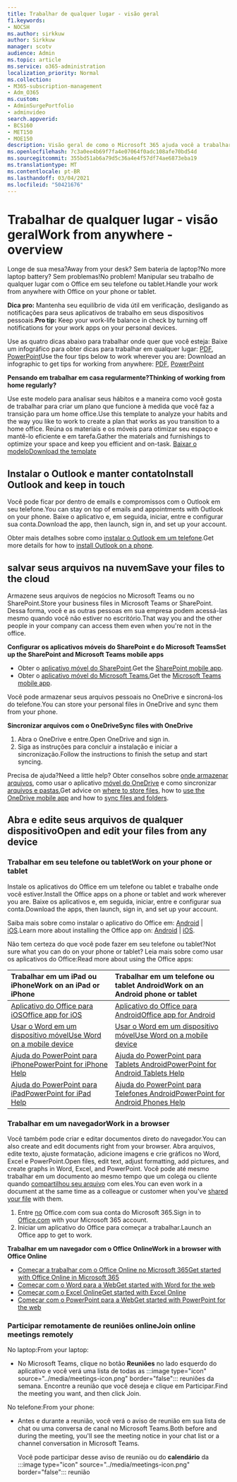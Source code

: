 ```yaml
---
title: Trabalhar de qualquer lugar - visão geral
f1.keywords:
- NOCSH
ms.author: sirkkuw
author: Sirkkuw
manager: scotv
audience: Admin
ms.topic: article
ms.service: o365-administration
localization_priority: Normal
ms.collection:
- M365-subscription-management
- Adm_O365
ms.custom:
- AdminSurgePortfolio
- adminvideo
search.appverid:
- BCS160
- MET150
- MOE150
description: Visão geral de como o Microsoft 365 ajuda você a trabalhar em qualquer lugar.
ms.openlocfilehash: 7c3a0ee4b69f7fa4e07064f0adc108afe70bd54d
ms.sourcegitcommit: 355bd51ab6a79d5c36a4e4f57df74ae6873eba19
ms.translationtype: MT
ms.contentlocale: pt-BR
ms.lasthandoff: 03/04/2021
ms.locfileid: "50421676"
---
```

# <a name="work-from-anywhere---overview"></a><span data-ttu-id="1f241-103">Trabalhar de qualquer lugar - visão geral</span><span class="sxs-lookup"><span data-stu-id="1f241-103">Work from anywhere - overview</span></span>

<span data-ttu-id="1f241-104">Longe de sua mesa?</span><span class="sxs-lookup"><span data-stu-id="1f241-104">Away from your desk?</span></span> <span data-ttu-id="1f241-105">Sem bateria de laptop?</span><span class="sxs-lookup"><span data-stu-id="1f241-105">No more laptop battery?</span></span> <span data-ttu-id="1f241-106">Sem problemas!</span><span class="sxs-lookup"><span data-stu-id="1f241-106">No problem!</span></span> <span data-ttu-id="1f241-107">Manipular seu trabalho de qualquer lugar com o Office em seu telefone ou tablet.</span><span class="sxs-lookup"><span data-stu-id="1f241-107">Handle your work from anywhere with Office on your phone or tablet.</span></span>

<span data-ttu-id="1f241-108">**Dica pro:** Mantenha seu equilíbrio de vida útil em verificação, desligando as notificações para seus aplicativos de trabalho em seus dispositivos pessoais.</span><span class="sxs-lookup"><span data-stu-id="1f241-108">**Pro tip:** Keep your work-life balance in check by turning off notifications for your work apps on your personal devices.</span></span>

<span data-ttu-id="1f241-109">Use as quatro dicas abaixo para trabalhar onde quer que você esteja: Baixe um infográfico para obter dicas para trabalhar em qualquer lugar: [PDF](https://go.microsoft.com/fwlink/?linkid=2079451), [PowerPoint](https://go.microsoft.com/fwlink/?linkid=2079455)</span><span class="sxs-lookup"><span data-stu-id="1f241-109">Use the four tips below to work wherever you are: Download an infographic to get tips for working from anywhere: [PDF](https://go.microsoft.com/fwlink/?linkid=2079451), [PowerPoint](https://go.microsoft.com/fwlink/?linkid=2079455)</span></span>

<span data-ttu-id="1f241-110">**Pensando em trabalhar em casa regularmente?**</span><span class="sxs-lookup"><span data-stu-id="1f241-110">**Thinking of working from home regularly?**</span></span>

<span data-ttu-id="1f241-111">Use este modelo para analisar seus hábitos e a maneira como você gosta de trabalhar para criar um plano que funcione à medida que você faz a transição para um home office.</span><span class="sxs-lookup"><span data-stu-id="1f241-111">Use this template to analyze your habits and the way you like to work to create a plan that works as you transition to a home office.</span></span> <span data-ttu-id="1f241-112">Reúna os materiais e os móveis para otimizar seu espaço e mantê-lo eficiente e em tarefa.</span><span class="sxs-lookup"><span data-stu-id="1f241-112">Gather the materials and furnishings to optimize your space and keep you efficient and on-task.</span></span> [<span data-ttu-id="1f241-113">Baixar o modelo</span><span class="sxs-lookup"><span data-stu-id="1f241-113">Download the template</span></span>](https://templates.office.com/EN-US/work-from-home-checklist-TM77989015)

## <a name="install-outlook-and-keep-in-touch"></a><span data-ttu-id="1f241-114">Instalar o Outlook e manter contato</span><span class="sxs-lookup"><span data-stu-id="1f241-114">Install Outlook and keep in touch</span></span>

<span data-ttu-id="1f241-115">Você pode ficar por dentro de emails e compromissos com o Outlook em seu telefone.</span><span class="sxs-lookup"><span data-stu-id="1f241-115">You can stay on top of emails and appointments with Outlook on your phone.</span></span> <span data-ttu-id="1f241-116">Baixe o aplicativo e, em seguida, iniciar, entre e configurar sua conta.</span><span class="sxs-lookup"><span data-stu-id="1f241-116">Download the app, then launch, sign in, and set up your account.</span></span>

<span data-ttu-id="1f241-117">Obter mais detalhes sobre como [instalar o Outlook em um telefone](https://support.microsoft.com/office/647909af-560f-4977-ae45-3b45ad9e8236).</span><span class="sxs-lookup"><span data-stu-id="1f241-117">Get more details for how to [install Outlook on a phone](https://support.microsoft.com/office/647909af-560f-4977-ae45-3b45ad9e8236).</span></span>

## <a name="save-your-files-to-the-cloud"></a><span data-ttu-id="1f241-118">salvar seus arquivos na nuvem</span><span class="sxs-lookup"><span data-stu-id="1f241-118">Save your files to the cloud</span></span>

<span data-ttu-id="1f241-119">Armazene seus arquivos de negócios no Microsoft Teams ou no SharePoint.</span><span class="sxs-lookup"><span data-stu-id="1f241-119">Store your business files in Microsoft Teams or SharePoint.</span></span> <span data-ttu-id="1f241-120">Dessa forma, você e as outras pessoas em sua empresa podem acessá-las mesmo quando você não estiver no escritório.</span><span class="sxs-lookup"><span data-stu-id="1f241-120">That way you and the other people in your company can access them even when you're not in the office.</span></span>

<span data-ttu-id="1f241-121">**Configurar os aplicativos móveis do SharePoint e do Microsoft Teams**</span><span class="sxs-lookup"><span data-stu-id="1f241-121">**Set up the SharePoint and Microsoft Teams mobile apps**</span></span>

- <span data-ttu-id="1f241-122">Obter o [aplicativo móvel do SharePoint](https://support.microsoft.com/office/539608ac-4725-455e-aea0-9ca1f769849f).</span><span class="sxs-lookup"><span data-stu-id="1f241-122">Get the [SharePoint mobile app](https://support.microsoft.com/office/539608ac-4725-455e-aea0-9ca1f769849f).</span></span>
- <span data-ttu-id="1f241-123">Obter o [aplicativo móvel do Microsoft Teams.](https://support.microsoft.com/office/set-up-your-teams-mobile-apps-1ba8dce3-1122-47f4-8db6-00a4f93117e8)</span><span class="sxs-lookup"><span data-stu-id="1f241-123">Get the [Microsoft Teams mobile app](https://support.microsoft.com/office/set-up-your-teams-mobile-apps-1ba8dce3-1122-47f4-8db6-00a4f93117e8).</span></span>

<span data-ttu-id="1f241-124">Você pode armazenar seus arquivos pessoais no OneDrive e sincroná-los do telefone.</span><span class="sxs-lookup"><span data-stu-id="1f241-124">You can store your personal files in OneDrive and sync them from your phone.</span></span>

<span data-ttu-id="1f241-125">**Sincronizar arquivos com o OneDrive**</span><span class="sxs-lookup"><span data-stu-id="1f241-125">**Sync files with OneDrive**</span></span>

1. <span data-ttu-id="1f241-126">Abra o OneDrive e entre.</span><span class="sxs-lookup"><span data-stu-id="1f241-126">Open OneDrive and sign in.</span></span>
1. <span data-ttu-id="1f241-127">Siga as instruções para concluir a instalação e iniciar a sincronização.</span><span class="sxs-lookup"><span data-stu-id="1f241-127">Follow the instructions to finish the setup and start syncing.</span></span>

<span data-ttu-id="1f241-128">Precisa de ajuda?</span><span class="sxs-lookup"><span data-stu-id="1f241-128">Need a little help?</span></span> <span data-ttu-id="1f241-129">Obter conselhos sobre [onde armazenar arquivos](https://support.microsoft.com/office/c7c20284-bc94-47f4-9728-d28e9daf0790), como usar o aplicativo [móvel do OneDrive](https://support.microsoft.com/office/448d4051-3a43-4d2e-b1d8-de0aa03c069e) e como sincronizar [arquivos e pastas.](https://support.microsoft.com/office/d9262485-9bf8-4ceb-bac2-e83f68cb6a97)</span><span class="sxs-lookup"><span data-stu-id="1f241-129">Get advice on [where to store files](https://support.microsoft.com/office/c7c20284-bc94-47f4-9728-d28e9daf0790), how to [use the OneDrive mobile app](https://support.microsoft.com/office/448d4051-3a43-4d2e-b1d8-de0aa03c069e) and how to [sync files and folders](https://support.microsoft.com/office/d9262485-9bf8-4ceb-bac2-e83f68cb6a97).</span></span>

## <a name="open-and-edit-your-files-from-any-device"></a><span data-ttu-id="1f241-130">Abra e edite seus arquivos de qualquer dispositivo</span><span class="sxs-lookup"><span data-stu-id="1f241-130">Open and edit your files from any device</span></span>

### <a name="work-on-your-phone-or-tablet"></a><span data-ttu-id="1f241-131">Trabalhar em seu telefone ou tablet</span><span class="sxs-lookup"><span data-stu-id="1f241-131">Work on your phone or tablet</span></span>

<span data-ttu-id="1f241-132">Instale os aplicativos do Office em um telefone ou tablet e trabalhe onde você estiver.</span><span class="sxs-lookup"><span data-stu-id="1f241-132">Install the Office apps on a phone or tablet and work wherever you are.</span></span> <span data-ttu-id="1f241-133">Baixe os aplicativos e, em seguida, iniciar, entre e configurar sua conta.</span><span class="sxs-lookup"><span data-stu-id="1f241-133">Download the apps, then launch, sign in, and set up your account.</span></span>

<span data-ttu-id="1f241-134">Saiba mais sobre como instalar o aplicativo do Office em: [Android](https://support.microsoft.com/office/647909af-560f-4977-ae45-3b45ad9e8236)  |  [iOS](https://support.microsoft.com/office/d1ad9f23-0fa3-4cf1-bf26-ff35336fd343).</span><span class="sxs-lookup"><span data-stu-id="1f241-134">Learn more about installing the Office app on: [Android](https://support.microsoft.com/office/647909af-560f-4977-ae45-3b45ad9e8236) | [iOS](https://support.microsoft.com/office/d1ad9f23-0fa3-4cf1-bf26-ff35336fd343).</span></span>

<span data-ttu-id="1f241-135">Não tem certeza do que você pode fazer em seu telefone ou tablet?</span><span class="sxs-lookup"><span data-stu-id="1f241-135">Not sure what you can do on your phone or tablet?</span></span> <span data-ttu-id="1f241-136">Leia mais sobre como usar os aplicativos do Office:</span><span class="sxs-lookup"><span data-stu-id="1f241-136">Read more about using the Office apps:</span></span>

| <span data-ttu-id="1f241-137">Trabalhar em um iPad ou iPhone</span><span class="sxs-lookup"><span data-stu-id="1f241-137">Work on an iPad or iPhone</span></span>| <span data-ttu-id="1f241-138">Trabalhar em um telefone ou tablet Android</span><span class="sxs-lookup"><span data-stu-id="1f241-138">Work on an Android phone or tablet</span></span>| 
| :------------------- | :------------------- |
| [<span data-ttu-id="1f241-139">Aplicativo do Office para iOS</span><span class="sxs-lookup"><span data-stu-id="1f241-139">Office app for iOS</span></span>](https://support.microsoft.com/office/microsoft-office-app-for-ios-c8880c05-883a-46b6-ad32-9bffa31228d0)  | [<span data-ttu-id="1f241-140">Aplicativo do Office para Android</span><span class="sxs-lookup"><span data-stu-id="1f241-140">Office app for Android</span></span>](https://support.microsoft.com/en-us/office/microsoft-office-app-for-android-0383d031-a1c6-46c9-b734-53cd1d22765b)| 
| [<span data-ttu-id="1f241-141">Usar o Word em um dispositivo móvel</span><span class="sxs-lookup"><span data-stu-id="1f241-141">Use Word on a mobile device</span></span>](https://support.microsoft.com/office/93446a8c-3809-4227-902c-11f11ebe8c2a)|[<span data-ttu-id="1f241-142">Usar o Word em um dispositivo móvel</span><span class="sxs-lookup"><span data-stu-id="1f241-142">Use Word on a mobile device</span></span>](https://support.microsoft.com/office/93446a8c-3809-4227-902c-11f11ebe8c2a)| 
| [<span data-ttu-id="1f241-143">Ajuda do PowerPoint para iPhone</span><span class="sxs-lookup"><span data-stu-id="1f241-143">PowerPoint for iPhone Help</span></span>](https://support.microsoft.com/office/powerpoint-for-iphone-help-754fcb37-783b-4e8a-afca-edb900221b8b)|[<span data-ttu-id="1f241-144">Ajuda do PowerPoint para Tablets Android</span><span class="sxs-lookup"><span data-stu-id="1f241-144">PowerPoint for Android Tablets Help</span></span>](https://support.microsoft.com/office/2ada1d22-3784-4943-bc47-9d1ede42875c)| 
| [<span data-ttu-id="1f241-145">Ajuda do PowerPoint para iPad</span><span class="sxs-lookup"><span data-stu-id="1f241-145">PowerPoint for iPad Help</span></span>](https://support.microsoft.com/office/powerpoint-for-ipad-help-b75ce3bb-03e3-46df-a792-647573fef84a)|[<span data-ttu-id="1f241-146">Ajuda do PowerPoint para Telefones Android</span><span class="sxs-lookup"><span data-stu-id="1f241-146">PowerPoint for Android Phones Help</span></span>](https://support.microsoft.com/office/f6714e00-0ee2-48d1-bd3d-e1997565861f)| 

### <a name="work-in-a-browser"></a><span data-ttu-id="1f241-147">Trabalhar em um navegador</span><span class="sxs-lookup"><span data-stu-id="1f241-147">Work in a browser</span></span>

<span data-ttu-id="1f241-148">Você também pode criar e editar documentos direto do navegador.</span><span class="sxs-lookup"><span data-stu-id="1f241-148">You can also create and edit documents right from your browser.</span></span> <span data-ttu-id="1f241-149">Abra arquivos, edite texto, ajuste formatação, adicione imagens e crie gráficos no Word, Excel e PowerPoint.</span><span class="sxs-lookup"><span data-stu-id="1f241-149">Open files, edit text, adjust formatting, add pictures, and create graphs in Word, Excel, and PowerPoint.</span></span> <span data-ttu-id="1f241-150">Você pode até mesmo trabalhar em um documento ao mesmo tempo que um colega ou cliente quando [compartilhou seu arquivo](https://support.microsoft.com/office/6725104a-6df7-4778-99c4-c06217dffecc) com eles.</span><span class="sxs-lookup"><span data-stu-id="1f241-150">You can even work in a document at the same time as a colleague or customer when you've [shared your file](https://support.microsoft.com/office/6725104a-6df7-4778-99c4-c06217dffecc) with them.</span></span>

1. <span data-ttu-id="1f241-151">Entre [no](https://office.com) Office.com com sua conta do Microsoft 365.</span><span class="sxs-lookup"><span data-stu-id="1f241-151">Sign in to [Office.com](https://office.com) with your Microsoft 365 account.</span></span>
1. <span data-ttu-id="1f241-152">Iniciar um aplicativo do Office para começar a trabalhar.</span><span class="sxs-lookup"><span data-stu-id="1f241-152">Launch an Office app to get to work.</span></span>

<span data-ttu-id="1f241-153">**Trabalhar em um navegador com o Office Online**</span><span class="sxs-lookup"><span data-stu-id="1f241-153">**Work in a browser with Office Online**</span></span>

- [<span data-ttu-id="1f241-154">Começar a trabalhar com o Office Online no Microsoft 365</span><span class="sxs-lookup"><span data-stu-id="1f241-154">Get started with Office Online in Microsoft 365</span></span>](https://support.microsoft.com/office/5622c7c9-721d-4b3d-8cb9-a7276c2470e5)
- [<span data-ttu-id="1f241-155">Começar com o Word para a Web</span><span class="sxs-lookup"><span data-stu-id="1f241-155">Get started with Word for the web</span></span>](https://support.microsoft.com/office/b406a6f9-341e-45f2-b9ac-ed85b6f7b8f6)
- [<span data-ttu-id="1f241-156">Começar com o Excel Online</span><span class="sxs-lookup"><span data-stu-id="1f241-156">Get started with Excel Online</span></span>](https://support.microsoft.com/office/63b50461-38c4-4c93-a17e-36998be0e3d0)
- [<span data-ttu-id="1f241-157">Começar com o PowerPoint para a Web</span><span class="sxs-lookup"><span data-stu-id="1f241-157">Get started with PowerPoint for the web</span></span>](https://support.microsoft.com/office/21360025-7eef-4173-9d7c-08281d55f64a)

### <a name="join-online-meetings-remotely"></a><span data-ttu-id="1f241-158">Participar remotamente de reuniões online</span><span class="sxs-lookup"><span data-stu-id="1f241-158">Join online meetings remotely</span></span>

<span data-ttu-id="1f241-159">No laptop:</span><span class="sxs-lookup"><span data-stu-id="1f241-159">From your laptop:</span></span>

- No Microsoft Teams, clique no botão **Reuniões** no lado esquerdo do aplicativo e você verá uma lista de todas as :::image type="icon" source="../media/meetings-icon.png" border="false"::: reuniões da semana. <span data-ttu-id="1f241-161">Encontre a reunião que você deseja e clique em Participar.</span><span class="sxs-lookup"><span data-stu-id="1f241-161">Find the meeting you want, and then click Join.</span></span>

<span data-ttu-id="1f241-162">No telefone:</span><span class="sxs-lookup"><span data-stu-id="1f241-162">From your phone:</span></span>

- <span data-ttu-id="1f241-163">Antes e durante a reunião, você verá o aviso de reunião em sua lista de chat ou uma conversa de canal no Microsoft Teams.</span><span class="sxs-lookup"><span data-stu-id="1f241-163">Both before and during the meeting, you'll see the meeting notice in your chat list or a channel conversation in Microsoft Teams.</span></span>

    Você pode participar desse aviso de reunião ou do **calendário** da :::image type="icon" source="../media/meetings-icon.png" border="false"::: reunião
